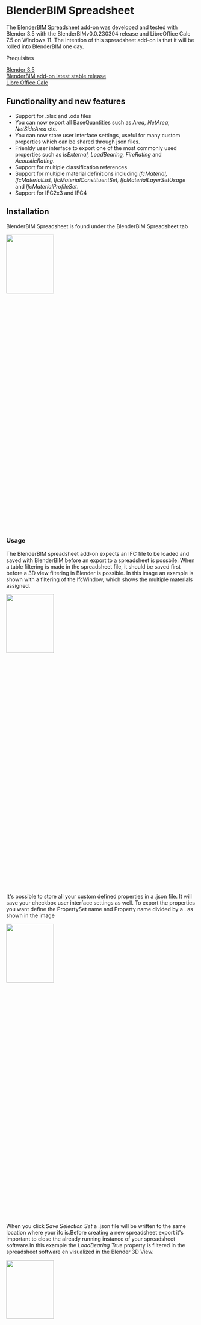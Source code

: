 # BlenderBIM Spreadsheet

The [BlenderBIM Spreadsheet add-on](https://github.com/C-Claus/blenderbim_spreadsheet/releases/download/v1.0/blenderbim_spreadsheet.zip) was developed and tested with Blender 3.5 with the BlenderBIMv0.0.230304 release and LibreOffice Calc 7.5 on Windows 11.
The intention of this spreadsheet add-on is that it will be rolled into BlenderBIM one day.

Prequisites

[Blender 3.5](https://www.blender.org/download/)\
[BlenderBIM add-on latest stable release](https://blenderbim.org/download.html)\
[Libre Office Calc](https://www.libreoffice.org/download/download-libreoffice/)

## Functionality and new features

- Support for .xlsx and .ods files
- You can now export all BaseQuantities such as *Area, NetArea, NetSideArea* etc.
- You can now store  user interface settings, useful for many custom properties which can be shared through json files.
- Frienldy user interface to export one of the most commonly used properties such as *IsExternal, LoadBearing, FireRating* and *AcousticRating*.
- Support for multiple classification references
- Support for multiple material definitions including *IfcMaterial, IfcMaterialList, IfcMaterialConstituentSet, IfcMaterialLayerSetUsage* and *IfcMaterialProfileSet*.
- Support for IFC2x3 and IFC4

## Installation

BlenderBIM Spreadsheet is found under the BlenderBIM Spreadsheet tab

<img src="https://user-images.githubusercontent.com/14906760/229779615-69e27c38-6eee-4c05-8eea-5144d3deb2f0.png"  width="50%" height="20%">

### Usage

The BlenderBIM spreadsheet add-on expects an IFC file to be loaded and saved with BlenderBIM before an export to a spreadsheet is possbile.
When a table filtering is made in the spreadsheet file, it should be saved first before a 3D view filtering in Blender is possible.
In this image an example is shown with a filtering of the IfcWindow, which shows the multiple materials assigned.

<img src="https://user-images.githubusercontent.com/14906760/229783041-59dfa666-82ae-4b44-ad37-0477da0c4638.png"  width="50%" height="20%">

It's possible to store all your custom defined properties in a .json file. It will save your checkbox user interface settings as well.
To export the properties you want define the PropertySet name and Property name divided by a . as shown in the image

<img src="https://user-images.githubusercontent.com/14906760/229784362-04d4a822-6c6b-4fd6-b3e3-73699b0f70cd.png"  width="50%" height="20%">

When you click *Save Selection Set* a .json file will be written to the same location where your ifc is.Before creating a new spreadsheet export it's important to close the already running instance of your spreadsheet software.In this example the *LoadBearing True* property is filtered in the spreadsheet software en visualized in the Blender 3D View.

<img src="https://user-images.githubusercontent.com/14906760/229786541-a6e92852-46cb-43b8-964b-87661fd26e5f.png"  width="50%" height="20%">



### Setup of Libre Office Calc
It's highly recommended to use Libre Office Calc when using .ods files. Experience learns MS excel does not always produce valid xml files which are used to parse the *GlobalId* to filter in a 3D View in Blender.

## Quickstart on creating your own custom Macro which creates an autofilter and table style

1. Press Record Macro
2. Select cell A1 and Press Ctrl+Shift+Down Arrow then Right Arrow
3. Go to > Format -> Autoformat Styles > Box List Blue > OK
4. Press Home
5. Press Ctrl + Shift + L
6. Stop Recording Macro and Save it
7. Go to Advanced to Uncheck > Java Runtime
8. Make the Macro a hotkey
